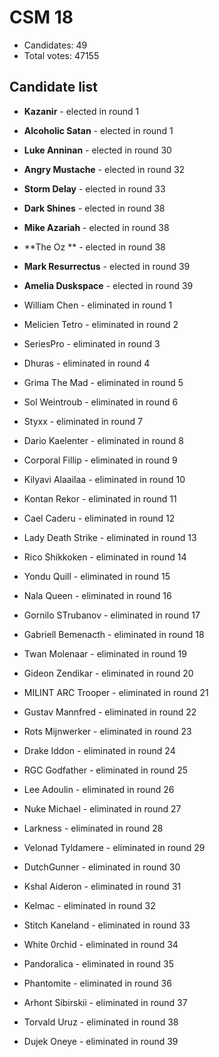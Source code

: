 # CSM 18

* Candidates: 49
* Total votes: 47155

## Candidate list


  * **Kazanir** - elected in round 1
  * **Alcoholic Satan** - elected in round 1
  * **Luke Anninan** - elected in round 30
  * **Angry Mustache** - elected in round 32
  * **Storm Delay** - elected in round 33
  * **Dark Shines** - elected in round 38
  * **Mike Azariah** - elected in round 38
  * **The Oz ** - elected in round 38
  * **Mark Resurrectus** - elected in round 39
  * **Amelia Duskspace** - elected in round 39


  * William Chen - eliminated in round 1
  * Melicien Tetro - eliminated in round 2
  * SeriesPro  - eliminated in round 3
  * Dhuras - eliminated in round 4
  * Grima The Mad - eliminated in round 5
  * Sol Weintroub  - eliminated in round 6
  * Styxx  - eliminated in round 7
  * Dario Kaelenter - eliminated in round 8
  * Corporal Fillip - eliminated in round 9
  * Kilyavi Alaailaa - eliminated in round 10
  * Kontan Rekor - eliminated in round 11
  * Cael Caderu - eliminated in round 12
  * Lady Death Strike - eliminated in round 13
  * Rico Shikkoken - eliminated in round 14
  * Yondu Quill - eliminated in round 15
  * Nala Queen - eliminated in round 16
  * Gornilo STrubanov - eliminated in round 17
  * Gabriell Bemenacth - eliminated in round 18
  * Twan Molenaar - eliminated in round 19
  * Gideon Zendikar - eliminated in round 20
  * MILINT ARC Trooper - eliminated in round 21
  * Gustav Mannfred - eliminated in round 22
  * Rots Mijnwerker - eliminated in round 23
  * Drake Iddon - eliminated in round 24
  * RGC Godfather  - eliminated in round 25
  * Lee Adoulin - eliminated in round 26
  * Nuke Michael - eliminated in round 27
  * Larkness - eliminated in round 28
  * Velonad Tyldamere - eliminated in round 29
  * DutchGunner - eliminated in round 30
  * Kshal Aideron - eliminated in round 31
  * Kelmac - eliminated in round 32
  * Stitch Kaneland - eliminated in round 33
  * White 0rchid - eliminated in round 34
  * Pandoralica  - eliminated in round 35
  * Phantomite  - eliminated in round 36
  * Arhont Sibirskii - eliminated in round 37
  * Torvald Uruz - eliminated in round 38
  * Dujek Oneye - eliminated in round 39

